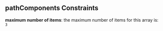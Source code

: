 ## pathComponents Constraints

**maximum number of items**: the maximum number of items for this array is: `3`
